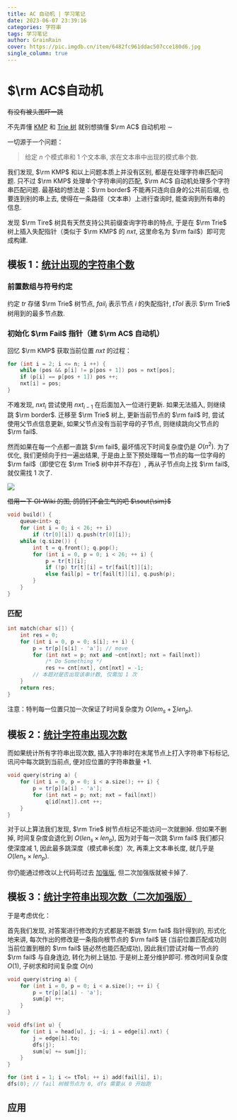 ```yaml
---
title: AC 自动机 | 学习笔记
date: 2023-06-07 23:39:16
categories: 字符串
tags: 学习笔记
author: GrainRain
cover: https://pic.imgdb.cn/item/6482fc961ddac507cce180d6.jpg
single_column: true
---
```


# $\rm AC$自动机

~~有没有被头图吓一跳~~

不先弄懂 [KMP](https://grainrain.site/KMP/) 和 [Trie 树](https://grainrain.site/Trie/) 就别想搞懂 $\rm AC$ 自动机啦 $\sim$

一切源于一个问题：

> 给定 $n$ 个模式串和 $1$ 个文本串, 求在文本串中出现的模式串个数. 

我们发现, $\rm KMP$ 和以上问题本质上并没有区别, 都是在处理字符串匹配问题. 只不过 $\rm KMP$ 处理单个字符串间的匹配, $\rm AC$ 自动机处理多个字符串匹配问题. 最基础的想法是：$\rm border$ 不能再只连向自身的公共前后缀, 也要连到别的串上去, 使得在一条路径（文本串）上进行查询时, 能查询到所有串的信息. 

发现 $\rm Tire$ 树具有天然支持公共前缀查询字符串的特点, 于是在 $\rm Trie$ 树上插入失配指针（类似于 $\rm KMP$ 的 $nxt$, 这里命名为 $\rm fail$）即可完成构建. 

## 模板 $1$：[统计出现的字符串个数](https://www.luogu.com.cn/problem/P3808)

### 前置数组与符号约定

约定 $tr$ 存储 $\rm Trie$ 树节点, $fail_i$ 表示节点 $i$ 的失配指针, $tTol$ 表示 $\rm Trie$ 树用到的最多节点数. 

### 初始化 $\rm Fail$ 指针（建 $\rm AC$ 自动机）

回忆 $\rm KMP$ 获取当前位置 $nxt$ 的过程：

```cpp
for (int i = 2; i <= n; i ++) {
	while (pos && p[i] != p[pos + 1]) pos = nxt[pos];
	if (p[i] == p[pos + 1]) pos ++;
	nxt[i] = pos;
}
```

不难发现, $nxt_i$ 尝试使用 $nxt_{i - 1}$ 在后面加入一位进行更新. 如果无法插入, 则继续跳 $\rm border$. 迁移至 $\rm Trie$ 树上, 更新当前节点的 $\rm fail$ 时, 尝试使用父节点信息更新, 如果父节点没有当前字母的子节点, 则继续跳向父节点的 $\rm fail$. 

然而如果在每一个点都一直跳 $\rm fail$, 最坏情况下时间复杂度仍是 $O(n^2)$. 为了优化, 我们更倾向于扫一遍出结果, 于是由上至下预处理每一节点的每一位字母的 $\rm fail$（即使它在 $\rm Trie$ 树中并不存在）, 再从子节点向上找 $\rm fail$, 就仅需找 $1$ 次了. 

![](https://oi-wiki.org/string/images/ac-automaton1.gif)

~~借用一下 OI-Wiki 的图, 鸽鸽们不会生气的吧 $\sout{\sim}$~~

```cpp
void build() {
    queue<int> q;
    for (int i = 0; i < 26; ++ i) 
        if (tr[0][i]) q.push(tr[0][i]);
    while (q.size()) {
        int t = q.front(); q.pop();
        for (int i = 0, p = 0; i < 26; ++ i) {
            p = tr[t][i];
            if (!p) tr[t][i] = tr[fail[t]][i];
            else fail[p] = tr[fail[t]][i], q.push(p);
        }
    }
}
```

### 匹配

```cpp
int match(char s[]) {
    int res = 0;
    for (int i = 0, p = 0; s[i]; ++ i) {
        p = tr[p][s[i] - 'a']; // move 
		for (int nxt = p; nxt and ~cnt[nxt]; nxt = fail[nxt])
            /* Do Something */
			res += cnt[nxt], cnt[nxt] = -1;
        // 本题对是否出现该串计数, 仅需加 1 次 
    }
    return res;
}
```

注意：特判每一位置只加一次保证了时间复杂度为 $O(lem_s + \sum len_p)$.

## 模板 $2$：[统计字符串出现次数](https://www.luogu.com.cn/problem/P3796)

而如果统计所有字符串出现次数, 插入字符串时在末尾节点上打入字符串下标标记, 讯问中每次跳到当前点, 便对应位置的字符串数量 $+1$.

```cpp
void query(string a) {
	for (int i = 0, p = 0; i < a.size(); ++ i) {
		p = tr[p][a[i] - 'a'];
		for (int nxt = p; nxt; nxt = fail[nxt]) 
			q[id[nxt]].cnt ++;
	}
}
```

对于以上算法我们发现, $\rm Trie$ 树节点标记不能访问一次就删掉. 但如果不删掉, 时间复杂度会退化到 $O(len_s \times len_p)$, 因为对于每一次跳 $\rm fail$ 我们都只使深度减 $1$, 因此最多跳深度（模式串长度）次, 再乘上文本串长度, 就几乎是 $O(len_s \times len_p)$.

你仍能通过修改以上代码苟过去 [加强版](https://www.luogu.com.cn/problem/P3796), 但二次加强版就被卡掉了.

## 模板 $3$：[统计字符串出现次数（二次加强版）](https://www.luogu.com.cn/problem/P5357)

于是考虑优化：

首先我们发现, 对答案进行修改的方式都是不断跳 $\rm fail$ 指针得到的, 形式化地来讲, 每次作出的修改是一条指向根节点的 $\rm fail$ 链 (当前位置匹配成功则当前位置到根的 $\rm fail$ 链必然也能匹配成功), 因此我们尝试对每一节点的 $\rm fail$ 与自身连边, 转化为树上链加. 于是树上差分维护即可. 修改时间复杂度 $O(1)$, 子树求和时间复杂度 $O(n)$

```cpp
void query(string a) {
	for (int i = 0, p = 0; i < a.size(); ++ i) {
		p = tr[p][a[i] - 'a'];
		sum[p] ++;
	}
}

void dfs(int u) {
	for (int i = head[u], j; ~i; i = edge[i].nxt) {
		j = edge[i].to;
		dfs(j);
		sum[u] += sum[j];
	}
}
```

```cpp
for (int i = 1; i <= tTol; ++ i) add(fail[i], i);
dfs(0); // fail 树根节点为 0, dfs 需要从 0 开始跑
```

## 应用

